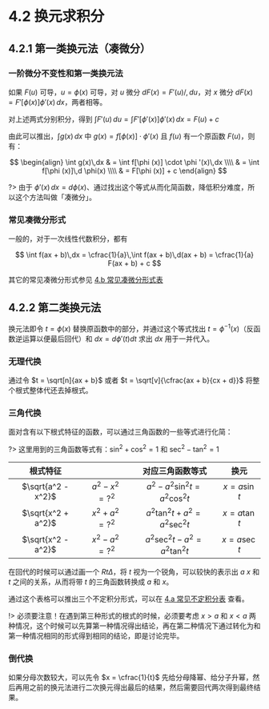 # 4.2 换元求积分

## 4.2.1 第一类换元法（凑微分）

### 一阶微分不变性和第一类换元法


如果 $F(u)$ 可导，$u = \phi (x)$ 可导，对 $u$ 微分 $dF(x) = F'(u)/,du$，对 $x$ 微分 $dF(x) = F'[\phi (x)] \phi '(x)\,dx$，两者相等。

对上述两式分别积分，得到 $\int F'(u)\,du = \int F'[\phi '(x)] \phi '(x)\,dx = F(u) + c$

由此可以推出，$\int g(x)\,dx$ 中 $g(x) = f[\phi (x)] \cdot \phi '(x)$ 且 $f(u)$ 有一个原函数 $F(u)$，则有：

$$
\begin{align}
\int g(x)\,dx & = \int f[\phi (x)] \cdot \phi '(x)\,dx \\\\
& = \int f[\phi (x)]\,d \phi(x) \\\\
& = F[\phi (x)] + c
\end{align}
$$

?> 由于 $\phi '(x)\,dx = d\phi (x)$、通过找出这个等式从而化简函数，降低积分难度，所以这个方法叫做「凑微分」。

### 常见凑微分形式

一般的，对于一次线性代数积分，都有

$$
\int f(ax + b)\,dx = \cfrac{1}{a}\,\int f(ax + b)\,d(ax + b) = \cfrac{1}{a} F(ax + b) + c
$$

其它的常见凑微分形式参见 [4.b 常见凑微分形式表](4-indefinite-integral/4.b)

## 4.2.2 第二类换元法

换元法即令 $t = \phi (x)$ 替换原函数中的部分，并通过这个等式找出 $t = \phi^{-1} (x)$（反函数逆运算以便最后回代）和 $dx = d \phi ' (t)dt$ 求出 $dx$ 用于一并代入。

### 无理代换

通过令 $t = \sqrt[n]{ax + b}$ 或者 $t = \sqrt[v]{\cfrac{ax + b}{cx + d}}$ 将整个根式整体代还去掉根式。

### 三角代换

面对含有以下根式特征的函数，可以通过三角函数的一些等式进行化简：

?> 这里用到的三角函数等式有：$\sin^2 + \cos^2 = 1$ 和 $\sec^2 - \tan^2 = 1$

| 根式特征 |  | 对应三角函数等式 | 换元 |
|:---:|:---:|:---:|:---:|
| $\sqrt{a^2 - x^2}$ | $a^2 - x^2 = {?}^2$ | $a^2 - a^2 \sin ^2 t = a^2 \cos ^2 t$ | $x = a \sin t$ |
| $\sqrt{x^2 + a^2}$ | $x^2 + a^2 = {?}^2$ | $a^2 \tan ^2 t + a^2 = a^2 \sec ^2 t$ | $x = a \tan t$ |
| $\sqrt{x^2 - a^2}$ | $x^2 - a^2 = {?}^2$ | $a^2 \sec ^2 t - a^2 = a^2 \tan ^2 t$ | $x = a \sec t$ |

在回代的时候可以通过画一个 $Rt \Delta$，将 $t$ 视为一个锐角，可以较快的表示出 $a$ $x$ 和 $t$ 之间的关系，从而将带 $t$ 的三角函数转换成 $a$ 和 $x$。

通过这个表格可以推出三个不定积分形式，可以在 [4.a 常见不定积分表](4-indefinite-integral/4.a) 查看。

!> 必须要注意！在遇到第三种形式的根式的时候，必须要考虑 $x > a$ 和 $x < a$ 两种情况，这个时候可以先算第一种情况得出结论，再在第二种情况下通过转化为和第一种情况相同的形式得到相同的结论，即是讨论完毕。

### 倒代换

如果分母次数较大，可以先令 $x = \cfrac{1}{t}$ 先给分母降幂、给分子升幂，然后再用之前的换元法进行二次换元得出最后的结果，然后需要回代两次得到最终结果。
